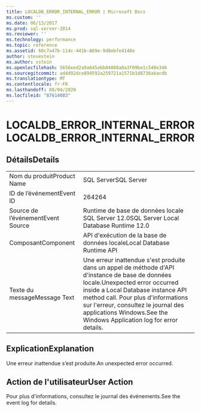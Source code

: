 ```yaml
---
title: LOCALDB_ERROR_INTERNAL_ERROR | Microsoft Docs
ms.custom: ''
ms.date: 06/13/2017
ms.prod: sql-server-2014
ms.reviewer: ''
ms.technology: performance
ms.topic: reference
ms.assetid: 60c7a47b-114c-441b-869e-9d8ebfe4148e
author: stevestein
ms.author: sstein
ms.openlocfilehash: 5656eed2a9a645ebb04808a8a3f09be1c548e346
ms.sourcegitcommit: ad4d92dce894592a259721a1571b1d8736abacdb
ms.translationtype: MT
ms.contentlocale: fr-FR
ms.lasthandoff: 08/04/2020
ms.locfileid: "87614083"
---
```

# <a name="localdb_error_internal_error"></a><span data-ttu-id="dfa55-102">LOCALDB_ERROR_INTERNAL_ERROR</span><span class="sxs-lookup"><span data-stu-id="dfa55-102">LOCALDB_ERROR_INTERNAL_ERROR</span></span>
    
## <a name="details"></a><span data-ttu-id="dfa55-103">Détails</span><span class="sxs-lookup"><span data-stu-id="dfa55-103">Details</span></span>  
  
|||  
|-|-|  
|<span data-ttu-id="dfa55-104">Nom du produit</span><span class="sxs-lookup"><span data-stu-id="dfa55-104">Product Name</span></span>|<span data-ttu-id="dfa55-105">SQL Server</span><span class="sxs-lookup"><span data-stu-id="dfa55-105">SQL Server</span></span>|  
|<span data-ttu-id="dfa55-106">ID de l’événement</span><span class="sxs-lookup"><span data-stu-id="dfa55-106">Event ID</span></span>|<span data-ttu-id="dfa55-107">264</span><span class="sxs-lookup"><span data-stu-id="dfa55-107">264</span></span>|  
|<span data-ttu-id="dfa55-108">Source de l’événement</span><span class="sxs-lookup"><span data-stu-id="dfa55-108">Event Source</span></span>|<span data-ttu-id="dfa55-109">Runtime de base de données locale SQL Server 12.0</span><span class="sxs-lookup"><span data-stu-id="dfa55-109">SQL Server Local Database Runtime 12.0</span></span>|  
|<span data-ttu-id="dfa55-110">Composant</span><span class="sxs-lookup"><span data-stu-id="dfa55-110">Component</span></span>|<span data-ttu-id="dfa55-111">API d'exécution de la base de données locale</span><span class="sxs-lookup"><span data-stu-id="dfa55-111">Local Database Runtime API</span></span>|  
|<span data-ttu-id="dfa55-112">Texte du message</span><span class="sxs-lookup"><span data-stu-id="dfa55-112">Message Text</span></span>|<span data-ttu-id="dfa55-113">Une erreur inattendue s'est produite dans un appel de méthode d'API d'instance de base de données locale.</span><span class="sxs-lookup"><span data-stu-id="dfa55-113">Unexpected error occurred inside a Local Database instance API method call.</span></span> <span data-ttu-id="dfa55-114">Pour plus d'informations sur l'erreur, consultez le journal des applications Windows.</span><span class="sxs-lookup"><span data-stu-id="dfa55-114">See the Windows Application log for error details.</span></span>|  
  
## <a name="explanation"></a><span data-ttu-id="dfa55-115">Explication</span><span class="sxs-lookup"><span data-stu-id="dfa55-115">Explanation</span></span>  
 <span data-ttu-id="dfa55-116">Une erreur inattendue s’est produite.</span><span class="sxs-lookup"><span data-stu-id="dfa55-116">An unexpected error occurred.</span></span>  
  
## <a name="user-action"></a><span data-ttu-id="dfa55-117">Action de l'utilisateur</span><span class="sxs-lookup"><span data-stu-id="dfa55-117">User Action</span></span>  
 <span data-ttu-id="dfa55-118">Pour plus d'informations, consultez le journal des événements.</span><span class="sxs-lookup"><span data-stu-id="dfa55-118">See the event log for details.</span></span>  
  
  

